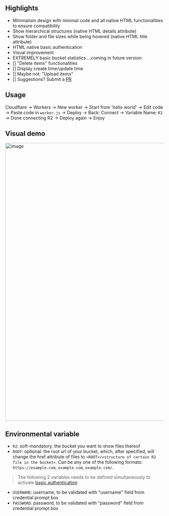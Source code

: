## Highlights
- Minimalism design with minimal code and all native HTML functionalities to ensure compatibility
- Show hierarchical structures (native HTML details attribute)
- Show folder and file sizes while being hovered (native HTML title attribute)
- HTML native basic authentication
- Visual improvement
- EXTREMELY basic bucket statistics
  ...coming in future version:
- [] "Delete items" functionalities
- [] Display create time/update time
- [] Maybe not: "Upload items"
- [] Suggestions? Submit a [PR](https://github.com/xolyn/listr2/pulls)

## Usage
Cloudflare -> Workers -> New worker -> Start from 'hello world' -> Edit code -> Paste code in `worker.js` -> Deploy -> Back: Connect -> Variable Name: `R2` -> Done connecting R2 -> Deploy again -> Enjoy
  
## Visual demo
<img width="1424" height="884" alt="image" src="https://github.com/user-attachments/assets/c43c1ed6-a270-479d-9383-a2bcc75870b6" />

## Environmental variable
- `R2`: soft-mandatory, the bucket you want to show files thereof
- `ROOT`: optional: the root url of your bucket, which, after specified, will change the href attribute of files to `<ROOT>/<structure of certain R2 file in the bucket>`. Can be any one of the following formats: `https://example.com`, `example.com`, `example.com/`.
> The following 2 variables needs to be defined simultaneously to activate [basic authentication](https://en.wikipedia.org/wiki/Basic_access_authentication)
- `USERNAME`: username, to be validated with "username" field from credential prompt box
- `PASSWORD`: password, to be validated with "password" field from credential prompt box
